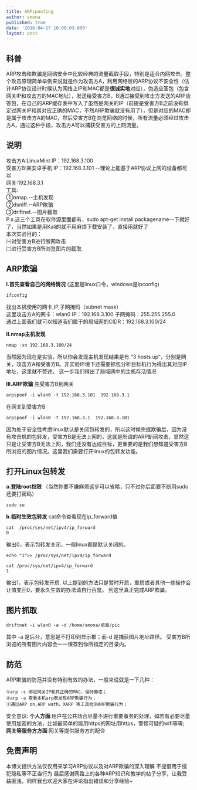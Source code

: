 ```yaml
---
title: ARPspoofing
author: smona
published: true
date: '2016-04-17 10:08:03.000'
layout: post
---
```


**科普**
----
ARP攻击和欺骗是网络安全中比较经典的流量截取手段，特别是适合内网攻击。整个攻击原理简单举例来说就是作为攻击方A，利用网络层的ARP协议不安全性（估计ARP协议设计时候认为网络上IP和MAC都是**很诚实地**对应），伪造应答包（包含网关IP和攻击方的MAC地址），发送给受害方B，B通过接受到攻击方发送的ARP应答包，在自己的ARP缓存表中写入了虽然是网关的IP（前提是受害方B之前没有绑定过网关IP和其对应正确的MAC，不然ARP欺骗就没有用了），但是对应的MAC却是属于攻击方A的MAC，然后受害方B在浏览网络的时候，所有流量必须经过攻击方A，通过这种手段，攻击方A可以捕获受害方的上网流量。

**说明**
--
攻击方A:LinuxMint   IP：192.168.3.100  
受害方B:某安卓手机  IP：192.168.3.101  --理论上能基于ARP协议上网的设备都可以  
网关:192.168.3.1  
工具:  
①nmap.--主机发现  
②dsniff.--ARP欺骗  
③driftnet.--图片截取  
P.s.这三个工具在软件源里面都有，sudo apt-get install packagename一下就好了，当然如果是用Kali的就不用麻烦下载安装了，直接用就好了  
本次实验目的：  
㈠对受害方B进行断网攻击  
㈡进行受害方B所浏览图片的截取.  

**ARP欺骗**
---------
**Ⅰ.首先查看自己的网络情况**
(这里是linux口令，windows是ipconfig)
```
ifconfig
```
找出本机使用的网卡,IP,子网掩码（subnet mask）  
这里攻击方A的网卡：wlan0 IP：192.168.3.100  子网掩码：255.255.255.0   
通过上面我们就可以知道我们属于的局域网的CIDR：192.168.3.100/24  

**Ⅱ.nmap主机发现**

```
nmap -sn 192.168.3.100/24
```
当然因为现在是实验，所以你会发现主机发现结果是有 “3 hosts up”，分别是网关，攻击方A和受害方B。非实验环境下还需要抓包分析目标机行为得出其对应IP地址，这里就不赘述。
这一步我们得出了局域网中的主机存活情况

**Ⅲ.ARP欺骗**
先受害方B到网关

```
arpspoof -i wlan0 -t 192.168.3.101  192.168.3.1
```

在网关到受害方B

```
arpspoof -i wlan0 -t 192.168.3.1  192.168.3.101
```
因为处于安全性考虑linux默认是关闭包转发的，所以这时候完成欺骗后，因为没有攻击机的包转发，受害方B是无法上网的，这就是所谓的ARP断网攻击，显然这只是让受害方B无法上网，我们还没有达成目标，更重要的是我们想知道受害方B所浏览的图片情况。这里我们需要打开linux的包转发功能。

**打开Linux包转发**
----------------

**a.登陆root权限**
（当然你要不嫌麻烦这步可以省略，只不过你后面要不断用sudo  还要打密码）
```
sudo su
```
**b.临时生效包转发**
cat命令查看现在ip_forward值
```
cat  /proc/sys/net/ipv4/ip_forward
0
```
输出0，表示包转发关闭，一般linux都是默认关闭的。

```
echo "1">> /proc/sys/net/ipv4/ip_forward
```

```
cat /proc/sys/net/ipv4/ip_forward
1
```
输出1，表示包转发开启.
以上提到的方法只是暂时开启，重启或者其他一些操作会让值变回0，要永久生效的办法请自行百度。
到这里真正完成ARP欺骗。

**图片抓取**
------

```
driftnet -i wlan0 -a -d /home/smona/桌面/pic
```
其中 -a 是后台，意思是不打印到显示框；而-d 是捕获图片地址路径。
受害方B所浏览的所有图片内容会一一保存到你所指定的目录内。
	

**防范**
----
ARP欺骗的防范并没有特别有效的办法，一般来说就是一下几种：

```
①arp -s 绑定网关IP和其正确的MAC，保持静态；
②arp -a 查看本机arp表发现ARP欺骗行为；
③通过ARP on,ARP wath，XARP 等工具检测ARP欺骗行为；
```
安全意识:
**个人方面**:用户在公共场合尽量不进行重要事务的处理，如若有必要尽量使用加密的方法，比如最简单的能用https的网址用https，警惕可疑的wifi等等;    
**网关等服务方方面**:网关等提供服务方的配合  

**免责声明**
----
本博文提供方法仅仅用来学习ARP协议以及对ARP欺骗的深入理解
不提倡用于侵犯隐私等不正当行为
最后感谢网路上的各种ARP知识和教学的帖子分享，让我受益匪浅，同样我也欢迎大家在评论指出错误和分享经验~
